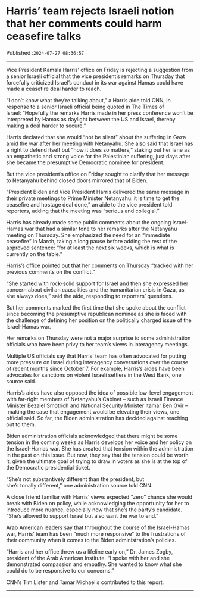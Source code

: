 # Harris’ team rejects Israeli notion that her comments could harm ceasefire talks

Published :`2024-07-27 08:36:57`

---

Vice President Kamala Harris’ office on Friday is rejecting a suggestion from a senior Israeli official that the vice president’s remarks on Thursday that forcefully criticized Israel’s conduct in its war against Hamas could have made a ceasefire deal harder to reach.

“I don’t know what they’re talking about,” a Harris aide told CNN, in response to a senior Israeli official being quoted in The Times of Israel: “Hopefully the remarks Harris made in her press conference won’t be interpreted by Hamas as daylight between the US and Israel, thereby making a deal harder to secure.”

Harris declared that she would “not be silent” about the suffering in Gaza amid the war after her meeting with Netanyahu. She also said that Israel has a right to defend itself but “how it does so matters,” staking out her lane as an empathetic and strong voice for the Palestinian suffering, just days after she became the presumptive Democratic nominee for president.

But the vice president’s office on Friday sought to clarify that her message to Netanyahu behind closed doors mirrored that of Biden.

“President Biden and Vice President Harris delivered the same message in their private meetings to Prime Minister Netanyahu: it is time to get the ceasefire and hostage deal done,” an aide to the vice president told reporters, adding that the meeting was “serious and collegial.”

Harris has already made some public comments about the ongoing Israel-Hamas war that had a similar tone to her remarks after the Netanyahu meeting on Thursday. She emphasized the need for an “immediate ceasefire” in March, taking a long pause before adding the rest of the approved sentence: “for at least the next six weeks, which is what is currently on the table.”

Harris’s office pointed out that her comments on Thursday “tracked with her previous comments on the conflict.”

“She started with rock-solid support for Israel and then she expressed her concern about civilian causalities and the humanitarian crisis in Gaza, as she always does,” said the aide, responding to reporters’ questions.

But her comments marked the first time that she spoke about the conflict since becoming the presumptive republican nominee as she is faced with the challenge of defining her position on the politically charged issue of the Israel-Hamas war.

Her remarks on Thursday were not a major surprise to some administration officials who have been privy to her team’s views in interagency meetings.

Multiple US officials say that Harris’ team has often advocated for putting more pressure on Israel during interagency conversations over the course of recent months since October 7. For example, Harris’s aides have been advocates for sanctions on violent Israeli settlers in the West Bank, one source said.

Harris’s aides have also opposed the idea of possible low-level engagement with far-right members of Netanyahu’s Cabinet – such as Israeli Finance Minister Bezalel Smotrich and National Security Minister Itamar Ben Gvir – making the case that engagement would be elevating their views, one official said. So far, the Biden administration has decided against reaching out to them.

Biden administration officials acknowledged that there might be some tension in the coming weeks as Harris develops her voice and her policy on the Israel-Hamas war. She has created that tension within the administration in the past on this issue. But now, they say that the tension could be worth it, given the ultimate goal of trying to draw in voters as she is at the top of the Democratic presidential ticket.

“She’s not substantively different than the president, but she’s tonally different,” one administration source told CNN.

A close friend familiar with Harris’ views expected “zero” chance she would break with Biden on policy, while acknowledging the opportunity for her to introduce more nuance, especially now that she’s the party’s candidate. “She’s allowed to support Israel but also want the war to end.”

Arab American leaders say that throughout the course of the Israel-Hamas war, Harris’ team has been “much more responsive” to the frustrations of their community when it comes to the Biden administration’s policies.

“Harris and her office threw us a lifeline early on,” Dr. James Zogby, president of the Arab American Institute. “I spoke with her and she demonstrated compassion and empathy. She wanted to know what she could do to be responsive to our concerns.”

CNN’s Tim Lister and Tamar Michaelis contributed to this report.

---

